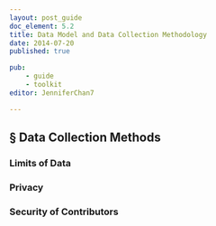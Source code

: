 ```yaml
---
layout: post_guide
doc_element: 5.2
title: Data Model and Data Collection Methodology
date: 2014-07-20
published: true

pub: 
	- guide
	- toolkit
editor: JenniferChan7

---
```



## &sect; Data Collection Methods

### Limits of Data

### Privacy

### Security of Contributors
